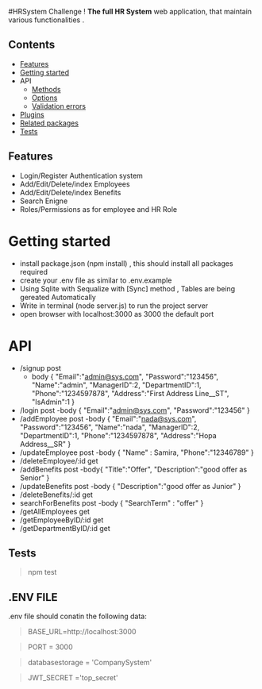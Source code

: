 #HRSystem Challenge !
 **The full HR System** web application, that maintain various functionalities .

## Contents

- [Features](#features)
- [Getting started](#getting-started)
- API
  - [Methods](#api)
  - [Options](#options)
  - [Validation errors](#validation-errors)
- [Plugins](#plugins)
- [Related packages](#related-packages)
- [Tests](#tests)

## Features

- Login/Register Authentication system
- Add/Edit/Delete/index Employees
- Add/Edit/Delete/index Benefits
- Search Enigne
- Roles/Permissions as for employee and HR Role

 # Getting started
- install package.json (npm install) , this should install all packages required
- create your .env file as similar to .env.example
- Using Sqlite with Sequalize with [Sync] method , Tables are being gereated Automatically
- Write in terminal (node server.js) to run the project server 
- open browser with localhost:3000 as 3000 the default port


# API
- /signup post
    - body {
        	"Email":"admin@sys.com",
            "Password":"123456",
            "Name":"admin",
            "ManagerID":2,
            "DepartmentID":1,
            "Phone":"1234597878",
            "Address":"First Address Line__ST",
            "IsAdmin":1
    }
- /login post
    -body {
        	"Email":"admin@sys.com",
	        "Password":"123456"
    }
- /addEmployee post
    -body {
            "Email":"nada@sys.com",
            "Password":"123456",
            "Name":"nada",
            "ManagerID":2,
            "DepartmentID":1,
            "Phone":"1234597878",
            "Address":"Hopa Address__SR"
    }
- /updateEmployee post 
    -body {
        "Name" : Samira,
        "Phone":"12346789"
    }
- /deleteEmployee/:id get
- /addBenefits post
    -body{
        "Title":"Offer",
        "Description":"good offer as Senior"
    }
- /updateBenefits post
    -body {
        "Description":"good offer as Junior"
    }
- /deleteBenefits/:id get
- searchForBenefits post
    -body {
        "SearchTerm" : "offer"
    }
- /getAllEmployees get
- /getEmployeeByID/:id get
- /getDepartmentByID/:id get

## Tests

> npm test

 ## .ENV FILE

.env file should conatin the following data:

> BASE_URL=http://localhost:3000	

> PORT = 3000

> databasestorage = 'CompanySystem'

> JWT_SECRET ='top_secret'
